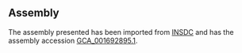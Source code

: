 
Assembly
--------

The assembly presented has been imported from 
[INSDC](http://www.insdc.org) and has the assembly accession
[GCA\_001692895.1](http://www.ebi.ac.uk/ena/data/view/GCA_001692895.1).

